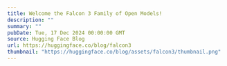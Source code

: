 ```yaml
---
title: Welcome the Falcon 3 Family of Open Models!
description: ""
summary: ""
pubDate: Tue, 17 Dec 2024 00:00:00 GMT
source: Hugging Face Blog
url: https://huggingface.co/blog/falcon3
thumbnail: "https://huggingface.co/blog/assets/falcon3/thumbnail.png"
---
```


